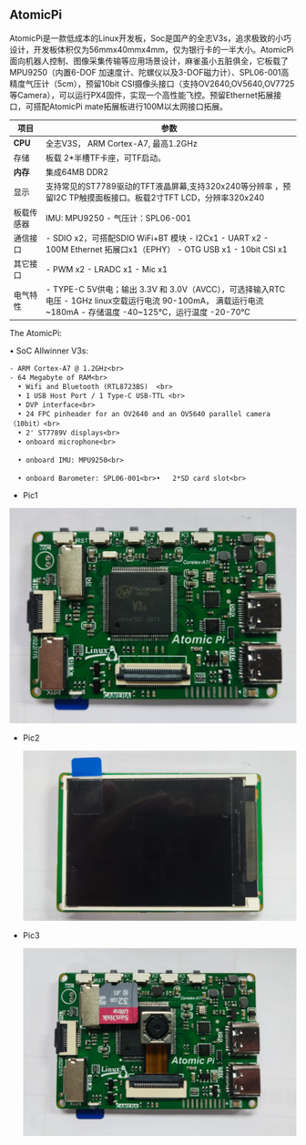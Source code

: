 ## AtomicPi

AtomicPi是一款低成本的Linux开发板，Soc是国产的全志V3s，追求极致的小巧设计，开发板体积仅为56mmx40mmx4mm，仅为银行卡的一半大小。AtomicPi面向机器人控制、图像采集传输等应用场景设计，麻雀虽小五脏俱全，它板载了MPU9250（内置6-DOF 加速度计、陀螺仪以及3-DOF磁力计）、SPL06-001高精度气压计（5cm），预留10bit CSI摄像头接口（支持OV2640,OV5640,OV7725等Camera），可以运行PX4固件，实现一个高性能飞控。预留Ethernet拓展接口，可搭配AtomicPi mate拓展板进行100M以太网接口拓展。

| 项目       | 参数                                                         |
| ---------- | ------------------------------------------------------------ |
| **CPU**    | 全志V3S， ARM Cortex-A7, 最高1.2GHz                          |
| 存储       | 板载 2*半槽TF卡座，可TF启动。                                |
| **内存**   | 集成64MB DDR2                                                |
| 显示       | 支持常见的ST7789驱动的TFT液晶屏幕,支持320x240等分辨率 ，预留I2C TP触摸面板接口。板载2寸TFT LCD，分辨率320x240 |
| 板载传感器 | IMU: MPU9250 - 气压计：SPL06-001                             |
| 通信接口   | - SDIO x2，可搭配SDIO WiFi+BT 模块 - I2Cx1 - UART x2 - 100M Ethernet 拓展口x1（EPHY） - OTG USB x1 - 10bit CSI x1 |
| 其它接口   | - PWM x2 - LRADC x1  - Mic x1                                |
| 电气特性   | - TYPE-C 5V供电；输出 3.3V 和 3.0V（AVCC），可选择输入RTC电压 - 1GHz linux空载运行电流 90-100mA， 满载运行电流 ~180mA - 存储温度 -40~125℃，运行温度 -20-70℃ |

The AtomicPi:<br>

•	SoC Allwinner V3s:<br>

	- ARM Cortex-A7 @ 1.2GHz<br>
	- 64 Megabyte of RAM<br>
	  •	Wifi and Bluetooth (RTL8723BS)  <br>
	  •	1 USB Host Port / 1 Type-C USB-TTL <br>
	  •	DVP interface<br>
	  •	24 FPC pinheader for an OV2640 and an OV5640 parallel camera（10bit）<br>
	  •	2' ST7789V displays<br>
	  •	onboard microphone<br>
	
	  •	onboard IMU: MPU9250<br>
	
	  •	onboard Barometer: SPL06-001<br>•	2*SD card slot<br>

- Pic1

![image-20220713093955150](https://raw.githubusercontent.com/ZhiyangZhou24/img-repo/master/img/picgoimage-20220713093955150.png)

- Pic2

  ![image-20220713094255730](https://raw.githubusercontent.com/ZhiyangZhou24/img-repo/master/img/picgoimage-20220713094255730.png)

- Pic3

  ![image-20220713094233794](https://raw.githubusercontent.com/ZhiyangZhou24/img-repo/master/img/picgoimage-20220713094233794.png)
